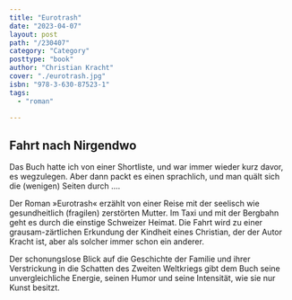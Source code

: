 ```yaml
---
title: "Eurotrash"
date: "2023-04-07"
layout: post
path: "/230407"
category: "Category"
posttype: "book"
author: "Christian Kracht"
cover: "./eurotrash.jpg"
isbn: "978-3-630-87523-1"
tags:
  - "roman"

---
```

## Fahrt nach Nirgendwo

Das Buch hatte ich von einer Shortliste, und war immer wieder kurz davor, es wegzulegen. Aber dann packt es einen sprachlich, und man quält sich die (wenigen) Seiten durch ....

Der Roman »Eurotrash« erzählt von einer Reise mit der seelisch wie gesundheitlich (fragilen) zerstörten Mutter. Im Taxi und mit der Bergbahn geht es durch die einstige Schweizer Heimat. Die Fahrt wird zu einer grausam-zärtlichen Erkundung der Kindheit eines Christian, der der Autor Kracht ist, aber als solcher immer schon ein anderer.

Der schonungslose Blick auf die Geschichte der Familie und ihrer Verstrickung in die Schatten des Zweiten Weltkriegs gibt dem Buch seine unvergleichliche Energie, seinen Humor und seine Intensität, wie sie nur Kunst besitzt.
